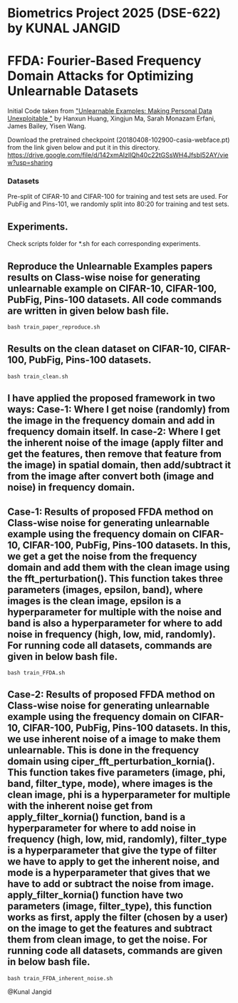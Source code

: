 
# Biometrics Project 2025 (DSE-622)   by KUNAL JANGID


# FFDA: Fourier-Based Frequency Domain Attacks for Optimizing Unlearnable Datasets 


Initial Code taken from ["Unlearnable Examples: Making Personal Data Unexploitable "](https://openreview.net/forum?id=iAmZUo0DxC0) by Hanxun Huang, Xingjun Ma, Sarah Monazam Erfani, James Bailey, Yisen Wang.


Download the pretrained checkpoint (20180408-102900-casia-webface.pt) from the link given below and put it in this directory.
https://drive.google.com/file/d/142xmAIzllQh40c22tGSsWH4JfsbI52AY/view?usp=sharing

### Datasets
Pre-split of CIFAR-10 and CIFAR-100 for training and test sets are used. For PubFig and Pins-101, we randomly split into 80:20 for training and test sets.

## Experiments.
Check scripts folder for *.sh for each corresponding experiments.


## Reproduce the Unlearnable Examples papers results on Class-wise noise for generating unlearnable example on CIFAR-10, CIFAR-100, PubFig, Pins-100 datasets. All code commands are written in given below bash file.
```console
bash train_paper_reproduce.sh
```


## Results on the clean dataset on CIFAR-10, CIFAR-100, PubFig, Pins-100 datasets.
```console
bash train_clean.sh
```

## I have applied the proposed framework in two ways:  Case-1: Where I get noise (randomly) from the image in the frequency domain and add in frequency domain itself.  In case-2: Where I get the inherent noise of the image (apply filter and get the features, then remove that feature from the image) in spatial domain, then add/subtract it from the image after convert both (image and noise) in frequency domain.

## Case-1: Results of proposed FFDA method on Class-wise noise for generating unlearnable example using the frequency domain on CIFAR-10, CIFAR-100, PubFig, Pins-100 datasets. In this, we get a get the noise from the frequency domain and add them with the clean image using the fft_perturbation(). This function takes three parameters (images, epsilon, band), where images is the clean image, epsilon is a hyperparameter for multiple with the noise and band is also a hyperparameter for where to add noise in frequency (high, low, mid, randomly). For running code all datasets, commands are given in below bash file.

```console
bash train_FFDA.sh
```

## Case-2: Results of proposed FFDA method on Class-wise noise for generating unlearnable example using the frequency domain on CIFAR-10, CIFAR-100, PubFig, Pins-100 datasets. In this, we use inherent noise of a image to make them unlearnable. This is done in the frequency domain using ciper_fft_perturbation_kornia(). This function takes five parameters (image, phi, band, filter_type, mode), where images is the clean image, phi is a hyperparameter for multiple with the inherent noise get from apply_filter_kornia() function, band is a hyperparameter for where to add noise in frequency (high, low, mid, randomly), filter_type is a hyperparameter that give the type of filter we have to apply to get the inherent noise, and mode is a hyperparameter that gives that we have to add or subtract the noise from image. apply_filter_kornia() function have two parameters (image, filter_type), this function works as first, apply the filter (chosen by a user) on the image to get the features and subtract them from clean image, to get the noise. For running code all datasets, commands are given in below bash file.

```console
bash train_FFDA_inherent_noise.sh
```




@Kunal Jangid


